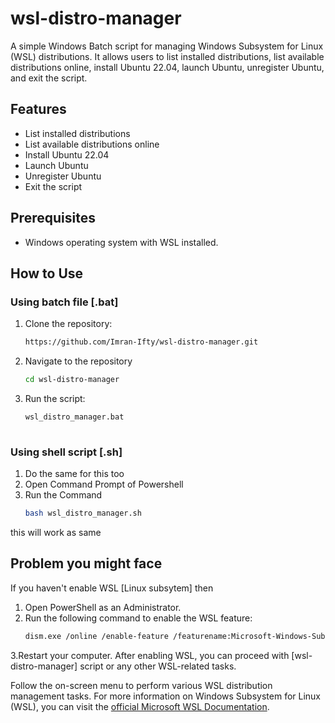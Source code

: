 # wsl-distro-manager
 A simple Windows Batch script for managing Windows Subsystem for Linux (WSL) distributions. It allows users to list installed distributions, list available distributions online, install Ubuntu 22.04, launch Ubuntu, unregister Ubuntu, and exit the script. 

## Features

- List installed distributions
- List available distributions online
- Install Ubuntu 22.04
- Launch Ubuntu
- Unregister Ubuntu
- Exit the script

## Prerequisites

- Windows operating system with WSL installed.

 ## How to Use
 ### Using batch file [.bat] 
 1. Clone the repository:
    ```bash
    https://github.com/Imran-Ifty/wsl-distro-manager.git
 2. Navigate to the repository
    ```bash 
    cd wsl-distro-manager
 3. Run the script:
    ```bash
    wsl_distro_manager.bat
 
 ### Using shell script [.sh]
 1. Do the same for this too
 2. Open Command Prompt of Powershell
 3. Run the Command
    ```bash
    bash wsl_distro_manager.sh
 this will work as same 
 
## Problem you might face
If  you haven't enable WSL [Linux subsytem] then 
1. Open PowerShell as an Administrator.
2. Run the following command to enable the WSL feature:
     ```bash
     dism.exe /online /enable-feature /featurename:Microsoft-Windows-Subsystem-Linux /all /norestart
3.Restart your computer.
After enabling WSL, you can proceed with [wsl-distro-manager] script or any other WSL-related tasks. 

Follow the on-screen menu to perform various WSL distribution management tasks. For more information on Windows Subsystem for Linux (WSL), you can visit the [official Microsoft WSL Documentation](https://learn.microsoft.com/en-us/windows/wsl/about).

